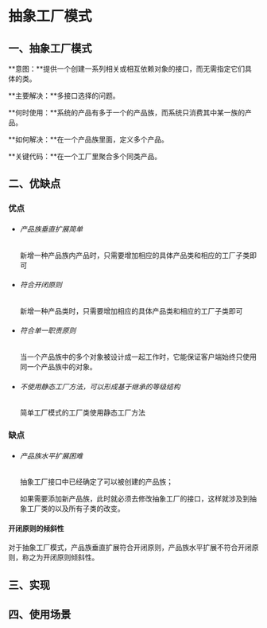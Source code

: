 # 抽象工厂模式

## 一、抽象工厂模式

**意图：**提供一个创建一系列相关或相互依赖对象的接口，而无需指定它们具体的类。

**主要解决：**多接口选择的问题。

**何时使用：**系统的产品有多于一个的产品族，而系统只消费其中某一族的产品。

**如何解决：**在一个产品族里面，定义多个产品。

**关键代码：**在一个工厂里聚合多个同类产品。

## 二、优缺点

### 优点

- ###### 产品族垂直扩展简单

  新增一种产品族内产品时，只需要增加相应的具体产品类和相应的工厂子类即可

- ###### 符合开闭原则

  新增一种产品类时，只需要增加相应的具体产品类和相应的工厂子类即可

- ###### 符合单一职责原则

  当一个产品族中的多个对象被设计成一起工作时，它能保证客户端始终只使用同一个产品族中的对象。

- ###### 不使用静态工厂方法，可以形成基于继承的等级结构

  简单工厂模式的工厂类使用静态工厂方法

### 缺点

- ###### 产品族水平扩展困难

  抽象工厂接口中已经确定了可以被创建的产品族；

  如果需要添加新产品族，此时就必须去修改抽象工厂的接口，这样就涉及到抽象工厂类的以及所有子类的改变。

#### 开闭原则的倾斜性

对于抽象工厂模式，产品族垂直扩展符合开闭原则，产品族水平扩展不符合开闭原则，称之为开闭原则倾斜性。

## 三、实现



## 四、使用场景

